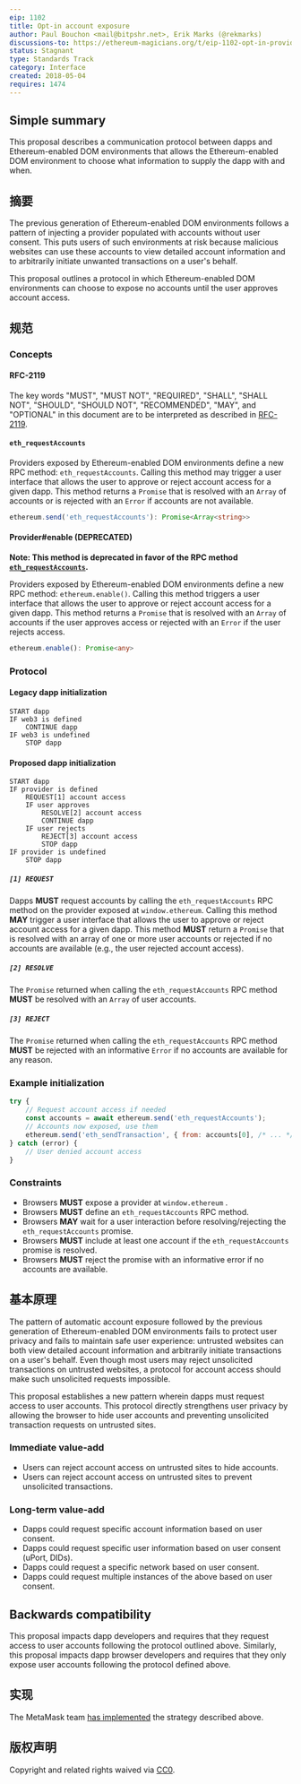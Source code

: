 ```yaml
---
eip: 1102
title: Opt-in account exposure
author: Paul Bouchon <mail@bitpshr.net>, Erik Marks (@rekmarks)
discussions-to: https://ethereum-magicians.org/t/eip-1102-opt-in-provider-access/414
status: Stagnant
type: Standards Track
category: Interface
created: 2018-05-04
requires: 1474
---
```


## Simple summary

This proposal describes a communication protocol between dapps and Ethereum-enabled DOM environments that allows the Ethereum-enabled DOM environment to choose what information to supply the dapp with and when.

## 摘要

The previous generation of Ethereum-enabled DOM environments follows a pattern of injecting a provider populated with accounts without user consent. This puts users of such environments at risk because malicious websites can use these accounts to view detailed account information and to arbitrarily initiate unwanted transactions on a user's behalf.

This proposal outlines a protocol in which Ethereum-enabled DOM environments can choose to expose no accounts until the user approves account access.

## 规范

### Concepts

#### RFC-2119

The key words "MUST", "MUST NOT", "REQUIRED", "SHALL", "SHALL NOT", "SHOULD", "SHOULD NOT", "RECOMMENDED",  "MAY", and "OPTIONAL" in this document are to be interpreted as described in [RFC-2119](https://www.ietf.org/rfc/rfc2119.txt).

#### `eth_requestAccounts`

Providers exposed by Ethereum-enabled DOM environments define a new RPC method: `eth_requestAccounts`. Calling this method may trigger a user interface that allows the user to approve or reject account access for a given dapp. This method returns a `Promise` that is resolved with an `Array` of accounts or is rejected with an `Error` if accounts are not available.

```typescript
ethereum.send('eth_requestAccounts'): Promise<Array<string>>
```

#### Provider#enable (DEPRECATED)

**Note: This method is deprecated in favor of the RPC method [`eth_requestAccounts`](#eth_requestaccounts).**

Providers exposed by Ethereum-enabled DOM environments define a new RPC method: `ethereum.enable()`. Calling this method triggers a user interface that allows the user to approve or reject account access for a given dapp. This method returns a `Promise` that is resolved with an `Array` of accounts if the user approves access or rejected with an `Error` if the user rejects access.

```typescript
ethereum.enable(): Promise<any>
```

### Protocol

#### Legacy dapp initialization

```
START dapp
IF web3 is defined
    CONTINUE dapp
IF web3 is undefined
    STOP dapp
```

#### Proposed dapp initialization

```
START dapp
IF provider is defined
    REQUEST[1] account access
    IF user approves
        RESOLVE[2] account access
        CONTINUE dapp
    IF user rejects
        REJECT[3] account access
        STOP dapp
IF provider is undefined
    STOP dapp
```

##### `[1] REQUEST`

Dapps **MUST** request accounts by calling the `eth_requestAccounts` RPC method on the provider exposed at `window.ethereum`. Calling this method **MAY** trigger a user interface that allows the user to approve or reject account access for a given dapp. This method **MUST** return a `Promise` that is resolved with an array of one or more user accounts or rejected if no accounts are available (e.g., the user rejected account access).

##### `[2] RESOLVE`

The `Promise` returned when calling the `eth_requestAccounts` RPC method **MUST** be resolved with an `Array` of user accounts.

##### `[3] REJECT`

The `Promise` returned when calling the `eth_requestAccounts` RPC method **MUST** be rejected with an informative `Error` if no accounts are available for any reason.

### Example initialization

```js
try {
    // Request account access if needed
    const accounts = await ethereum.send('eth_requestAccounts');
    // Accounts now exposed, use them
    ethereum.send('eth_sendTransaction', { from: accounts[0], /* ... */ })
} catch (error) {
    // User denied account access
}
```

### Constraints

* Browsers **MUST** expose a provider at `window.ethereum` .
* Browsers **MUST** define an `eth_requestAccounts` RPC method.
* Browsers **MAY** wait for a user interaction before resolving/rejecting the `eth_requestAccounts` promise.
* Browsers **MUST** include at least one account if the `eth_requestAccounts` promise is resolved.
* Browsers **MUST** reject the promise with an informative error if no accounts are available.

## 基本原理

The pattern of automatic account exposure followed by the previous generation of Ethereum-enabled DOM environments fails to protect user privacy and fails to maintain safe user experience: untrusted websites can both view detailed account information and arbitrarily initiate transactions on a user's behalf. Even though most users may reject unsolicited transactions on untrusted websites, a protocol for account access should make such unsolicited requests impossible.

This proposal establishes a new pattern wherein dapps must request access to user accounts. This protocol directly strengthens user privacy by allowing the browser to hide user accounts and preventing unsolicited transaction requests on untrusted sites.

### Immediate value-add

* Users can reject account access on untrusted sites to hide accounts.
* Users can reject account access on untrusted sites to prevent unsolicited transactions.

### Long-term value-add

* Dapps could request specific account information based on user consent.
* Dapps could request specific user information based on user consent (uPort, DIDs).
* Dapps could request a specific network based on user consent.
* Dapps could request multiple instances of the above based on user consent.

## Backwards compatibility

This proposal impacts dapp developers and requires that they request access to user accounts following the protocol outlined above. Similarly, this proposal impacts dapp browser developers and requires that they only expose user accounts following the protocol defined above.

## 实现

The MetaMask team [has implemented](https://github.com/MetaMask/metamask-extension/pull/4703) the strategy described above.

## 版权声明

Copyright and related rights waived via [CC0](../LICENSE.md).
